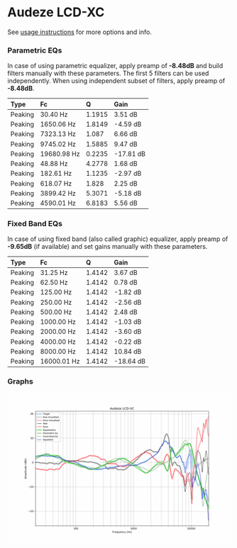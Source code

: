 # Audeze LCD-XC
See [usage instructions](https://github.com/jaakkopasanen/AutoEq#usage) for more options and info.

### Parametric EQs
In case of using parametric equalizer, apply preamp of **-8.48dB** and build filters manually
with these parameters. The first 5 filters can be used independently.
When using independent subset of filters, apply preamp of **-8.48dB**.

| Type    | Fc          |      Q | Gain      |
|:--------|:------------|:-------|:----------|
| Peaking | 30.40 Hz    | 1.1915 | 3.51 dB   |
| Peaking | 1650.06 Hz  | 1.8149 | -4.59 dB  |
| Peaking | 7323.13 Hz  | 1.087  | 6.66 dB   |
| Peaking | 9745.02 Hz  | 1.5885 | 9.47 dB   |
| Peaking | 19680.98 Hz | 0.2235 | -17.81 dB |
| Peaking | 48.88 Hz    | 4.2778 | 1.68 dB   |
| Peaking | 182.61 Hz   | 1.1235 | -2.97 dB  |
| Peaking | 618.07 Hz   | 1.828  | 2.25 dB   |
| Peaking | 3899.42 Hz  | 5.3071 | -5.18 dB  |
| Peaking | 4590.01 Hz  | 6.8183 | 5.56 dB   |

### Fixed Band EQs
In case of using fixed band (also called graphic) equalizer, apply preamp of **-9.65dB**
(if available) and set gains manually with these parameters.

| Type    | Fc          |      Q | Gain      |
|:--------|:------------|:-------|:----------|
| Peaking | 31.25 Hz    | 1.4142 | 3.67 dB   |
| Peaking | 62.50 Hz    | 1.4142 | 0.78 dB   |
| Peaking | 125.00 Hz   | 1.4142 | -1.82 dB  |
| Peaking | 250.00 Hz   | 1.4142 | -2.56 dB  |
| Peaking | 500.00 Hz   | 1.4142 | 2.48 dB   |
| Peaking | 1000.00 Hz  | 1.4142 | -1.03 dB  |
| Peaking | 2000.00 Hz  | 1.4142 | -3.60 dB  |
| Peaking | 4000.00 Hz  | 1.4142 | -0.22 dB  |
| Peaking | 8000.00 Hz  | 1.4142 | 10.84 dB  |
| Peaking | 16000.01 Hz | 1.4142 | -18.64 dB |

### Graphs
![](./Audeze%20LCD-XC.png)